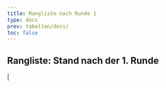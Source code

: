 ```yaml
---
title: Rangliste nach Runde 1
type: docs
prev: tabellen/docs/
toc: false
---
```


## Rangliste: Stand nach der 1. Runde
|